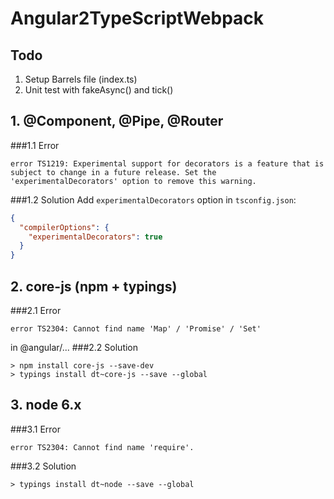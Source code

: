 Angular2TypeScriptWebpack
=========================

## Todo
1. Setup Barrels file (index.ts)
2. Unit test with fakeAsync() and tick()

## 1. @Component, @Pipe, @Router
###1.1 Error
```
error TS1219: Experimental support for decorators is a feature that is subject to change in a future release. Set the 'experimentalDecorators' option to remove this warning.
```
###1.2 Solution
Add `experimentalDecorators` option in `tsconfig.json`:
```json
{
  "compilerOptions": {
    "experimentalDecorators": true
  }
}
```

## 2. core-js (npm + typings)
###2.1 Error
```
error TS2304: Cannot find name 'Map' / 'Promise' / 'Set'
```
in @angular/...
###2.2 Solution
```
> npm install core-js --save-dev
> typings install dt~core-js --save --global
```

## 3. node 6.x
###3.1 Error
```
error TS2304: Cannot find name 'require'.
```
###3.2 Solution
 ```
 > typings install dt~node --save --global
 ```